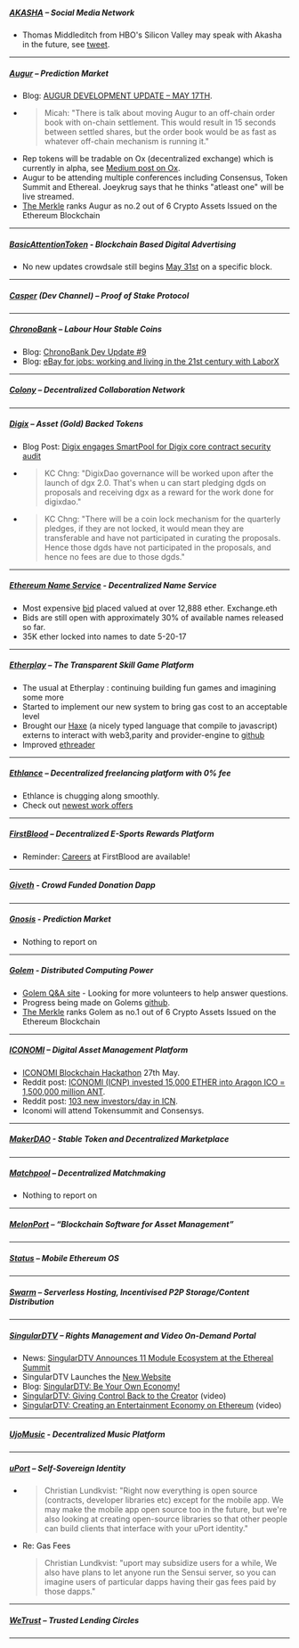 
##### [AKASHA](http://akasha.world/) – Social Media Network
- Thomas Middleditch from HBO's Silicon Valley may speak with Akasha in the future, see [tweet](https://t.co/sXAaUYy9de).
---
##### [Augur](https://augur.net/) – Prediction Market
- Blog: [AUGUR DEVELOPMENT UPDATE – MAY 17TH](http://blog.augur.net/augur-development-update-may-17/).
- > Micah: "There is talk about moving Augur to an off-chain order book with on-chain settlement.  This would result in 15 seconds between settled shares, but the order book would be as fast as whatever off-chain mechanism is running it."
- Rep tokens will be tradable on Ox (decentralized exchange) which is currently in alpha, see [Medium post on Ox](https://medium.com/0x-project/announcing-0x-otc-5db58dc9ba8).
- Augur to be attending multiple conferences including Consensus, Token Summit and Ethereal. Joeykrug says that he thinks "atleast one" will be live streamed. 
- [The Merkle](https://themerkle.com/top-6-crypto-assets-issued-on-the-ethereum-blockchain/) ranks Augur as no.2 out of 6 Crypto Assets Issued on the Ethereum Blockchain

---
##### [BasicAttentionToken](https://basicattentiontoken.org/) - Blockchain Based Digital Advertising
- No new updates crowdsale still begins [May 31st](https://basicattentiontoken.org/token/) on a specific block. 

---  
##### [Casper](https://blog.ethereum.org/2015/08/01/introducing-casper-friendly-ghost/) (Dev Channel) – Proof of Stake Protocol


---
##### [ChronoBank](http://chronobank.io/) – Labour Hour Stable Coins
- Blog: [ChronoBank Dev Update #9](https://blog.chronobank.io/chronobank-dev-update-9-372f52df3586)
- Blog: [eBay for jobs: working and living in the 21st century with LaborX](https://blog.chronobank.io/ebay-for-jobs-working-and-living-in-the-21st-century-with-laborx-50d00490eb09)

---
##### [Colony](http://colony.io/) – Decentralized Collaboration Network


---
##### [Digix](https://digix.io/) – Asset (Gold) Backed Tokens
- Blog Post: [Digix engages SmartPool for Digix core contract security audit](https://medium.com/@Digix/digix-engages-smartpool-for-digix-core-contract-security-audit-c6b00892393c)
- >KC Chng: "DigixDao governance will be worked upon after the launch of dgx 2.0. That's when u can start pledging dgds on proposals and receiving dgx as a reward for the work done for digixdao."
- >KC Chng: "There will be a coin lock mechanism for the quarterly pledges, if they are not locked, it would mean they are transferable and have not participated in curating the proposals. Hence those dgds have not participated in the proposals, and hence no fees are due to those dgds."
---
##### [Ethereum Name Service](https://ens.codetract.io) - Decentralized Name Service
- Most expensive [bid](https://etherscan.io/enslookup?q=exchange) placed valued at over 12,888 ether. Exchange.eth
- Bids are still open with approximately 30% of available names released so far. 
- 35K ether locked into names to date 5-20-17

---
##### [Etherplay](http://etherplay.io) – The Transparent Skill Game Platform
- The usual at Etherplay : continuing building fun games and imagining some more
- Started to implement our new system to bring gas cost to an acceptable level
- Brought our [Haxe](https://haxe.org) (a nicely typed language that compile to javascript) externs to interact with web3,parity and provider-engine to [github](https://github.com/etherplay)
- Improved [ethreader](https://github.com/etherplay/ethreader)

---
##### [Ethlance](http://ethlance.com/) – Decentralized freelancing platform with 0% fee
- Ethlance is chugging along smoothly.
- Check out [newest work offers](http://ethlance.com/#/find/work)

---
##### [FirstBlood](https://firstblood.io/) – Decentralized E-Sports Rewards Platform
- Reminder: [Careers](https://firstblood.io/careers/) at FirstBlood are available!
---
##### [Giveth](http://www.giveth.io/) - Crowd Funded Donation Dapp


---
##### [Gnosis](https://gnosis.pm/) - Prediction Market 
- Nothing to report on

---  
##### [Golem](https://golem.network/) - Distributed Computing Power
- [Golem Q&A site](https://area51.stackexchange.com/proposals/109578/golem?referrer=5kJRPyyv24Ffv5ulj_ITfw2) - Looking for more volunteers to help answer questions. 
- Progress being made on Golems [github](https://github.com/golemfactory/golem/milestone/11).
- [The Merkle](https://themerkle.com/top-6-crypto-assets-issued-on-the-ethereum-blockchain/) ranks Golem as no.1 out of 6 Crypto Assets Issued on the Ethereum Blockchain

---
##### [ICONOMI](https://iconomi.net/) – Digital Asset Management Platform
- [ICONOMI Blockchain Hackathon](https://www.iconomi.net/hackathon-event/) 27th May.
- Reddit post: [ICONOMI (ICNP) invested 15,000 ETHER into Aragon ICO = 1,500,000 million ANT](https://www.reddit.com/r/ethereum/comments/6bx7kd/iconomi_icnp_invested_15000_ether_into_aragon_ico/).
- Reddit post: [103 new investors/day in ICN](https://www.reddit.com/r/ICONOMI/comments/6cad9h/103_new_investorsday_in_icn/).
- Iconomi will attend Tokensummit and Consensys.

---
##### [MakerDAO](http://makerdao.com/) - Stable Token and Decentralized Marketplace


---
##### [Matchpool](http://matchpool.co/) – Decentralized Matchmaking
- Nothing to report on
---
##### [MelonPort](https://melonport.com/) – “Blockchain Software for Asset Management”


---
##### [Status](http://status.im/) – Mobile Ethereum OS


---
##### [Swarm](http://swarm-gateways.net/bzz:/theswarm.eth/) – Serverless Hosting, Incentivised P2P Storage/Content Distribution


---
##### [SingularDTV](https://singulardtv.com/) – Rights Management and Video On-Demand Portal
- News: [SingularDTV Announces 11 Module Ecosystem at the Ethereal Summit](http://www.the-blockchain.com/2017/05/19/singulardtv-announces-new-11-application-ecosystem/)
- SingularDTV Launches the [New Website](https://singulardtv.com/)
- Blog: [SingularDTV: Be Your Own Economy!](https://medium.com/@SingularDTV/singulardtv-be-your-own-economy-f9cfb543b70d)
- [SingularDTV: Giving Control Back to the Creator](https://www.youtube.com/watch?v=aW4BuA9Xcwk) (video)
- [SingularDTV: Creating an Entertainment Economy on Ethereum](https://singulardtv.com/video/qvyRVU7xISs) (video)

---
##### [UjoMusic](https://ujomusic.com/) - Decentralized Music Platform


---  
##### [uPort](https://www.uport.me/) – Self-Sovereign Identity 
- >Christian Lundkvist: "Right now everything is open source (contracts, developer libraries etc) except for the mobile app. We may make the mobile app open source too in the future, but we're also looking at creating open-source libraries so that other people can build clients that interface with your uPort identity."
- Re: Gas Fees
  >Christian Lundkvist: "uport may subsidize users for a while, We also have plans to let anyone run the Sensui server, so you can imagine users of particular dapps having their gas fees paid by those dapps."
---
##### [WeTrust](https://www.wetrust.io/) – Trusted Lending Circles


---
